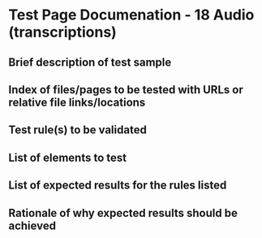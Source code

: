 # Test Page Documenation - 18 Audio (transcriptions)
## Brief description of test sample

## Index of files/pages to be tested with URLs or relative file links/locations

## Test rule(s) to be validated

## List of elements to test

## List of expected results for the rules listed

## Rationale of why expected results should be achieved

